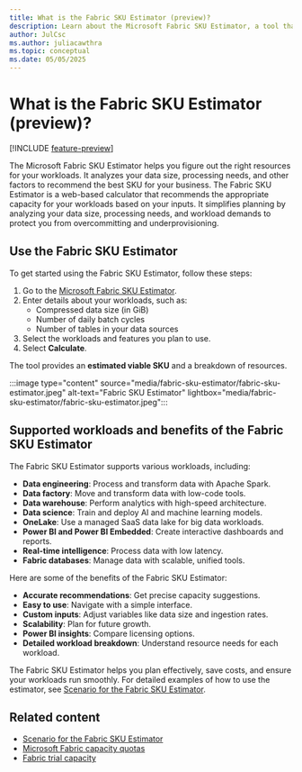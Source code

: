 ```yaml
---
title: What is the Fabric SKU Estimator (preview)?
description: Learn about the Microsoft Fabric SKU Estimator, a tool that helps you estimate the SKU needed for your workloads.
author: JulCsc
ms.author: juliacawthra
ms.topic: conceptual
ms.date: 05/05/2025
---
```


# What is the Fabric SKU Estimator (preview)?

[!INCLUDE [feature-preview](../includes/feature-preview-note.md)]

The Microsoft Fabric SKU Estimator helps you figure out the right resources for your workloads. It analyzes your data size, processing needs, and other factors to recommend the best SKU for your business. The Fabric SKU Estimator is a web-based calculator that recommends the appropriate capacity for your workloads based on your inputs. It simplifies planning by analyzing your data size, processing needs, and workload demands to protect you from overcommitting and underprovisioning.

## Use the Fabric SKU Estimator

To get started using the Fabric SKU Estimator, follow these steps:

1. Go to the [Microsoft Fabric SKU Estimator](https://aka.ms/fabric-sku-estimator).
1. Enter details about your workloads, such as:
    - Compressed data size (in GiB)
    - Number of daily batch cycles
    - Number of tables in your data sources
1. Select the workloads and features you plan to use.
1. Select **Calculate**.

The tool provides an **estimated viable SKU** and a breakdown of resources.

:::image type="content" source="media/fabric-sku-estimator/fabric-sku-estimator.jpeg" alt-text="Fabric SKU Estimator" lightbox="media/fabric-sku-estimator/fabric-sku-estimator.jpeg":::

## Supported workloads and benefits of the Fabric SKU Estimator

The Fabric SKU Estimator supports various workloads, including:

- **Data engineering**: Process and transform data with Apache Spark.
- **Data factory**: Move and transform data with low-code tools.
- **Data warehouse**: Perform analytics with high-speed architecture.
- **Data science**: Train and deploy AI and machine learning models.
- **OneLake**: Use a managed SaaS data lake for big data workloads.
- **Power BI and Power BI Embedded**: Create interactive dashboards and reports.
- **Real-time intelligence**: Process data with low latency.
- **Fabric databases**: Manage data with scalable, unified tools.

Here are some of the benefits of the Fabric SKU Estimator:

- **Accurate recommendations**: Get precise capacity suggestions.
- **Easy to use**: Navigate with a simple interface.
- **Custom inputs**: Adjust variables like data size and ingestion rates.
- **Scalability**: Plan for future growth.
- **Power BI insights**: Compare licensing options.
- **Detailed workload breakdown**: Understand resource needs for each workload.

The Fabric SKU Estimator helps you plan effectively, save costs, and ensure your workloads run smoothly. For detailed examples of how to use the estimator, see [Scenario for the Fabric SKU Estimator](fabric-sku-estimator-scenario.md).

## Related content

- [Scenario for the Fabric SKU Estimator](fabric-sku-estimator-scenario.md)
- [Microsoft Fabric capacity quotas](fabric-quotas.md)
- [Fabric trial capacity](../fundamentals/fabric-trial.md)
